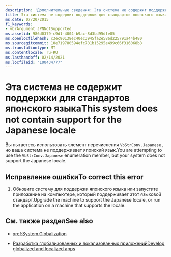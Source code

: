```yaml
---
description: 'Дополнительные сведения: Эта система не содержит поддержки для японского языка'
title: Эта система не содержит поддержки для стандартов японского языка
ms.date: 07/20/2015
f1_keywords:
- vbrArgument_JPNNotSupported
ms.assetid: 986d0379-c9d1-4004-b9ac-8d3bd95dfe85
ms.openlocfilehash: c3ec90138ec40ec3945fa2e586d225791a44b480
ms.sourcegitcommit: 10e719780594efc781b15295e499c66f316068b8
ms.translationtype: MT
ms.contentlocale: ru-RU
ms.lasthandoff: 02/14/2021
ms.locfileid: "100434777"
---
```

# <a name="this-system-does-not-contain-support-for-the-japanese-locale"></a><span data-ttu-id="72f10-103">Эта система не содержит поддержки для стандартов японского языка</span><span class="sxs-lookup"><span data-stu-id="72f10-103">This system does not contain support for the Japanese locale</span></span>

<span data-ttu-id="72f10-104">Вы пытаетесь использовать элемент перечисления `VbStrConv.Japanese` , но ваша система не поддерживает японский язык.</span><span class="sxs-lookup"><span data-stu-id="72f10-104">You are attempting to use the `VbStrConv.Japanese` enumeration member, but your system does not support the Japanese locale.</span></span>  
  
## <a name="to-correct-this-error"></a><span data-ttu-id="72f10-105">Исправление ошибки</span><span class="sxs-lookup"><span data-stu-id="72f10-105">To correct this error</span></span>  
  
1. <span data-ttu-id="72f10-106">Обновите систему для поддержки японского языка или запустите приложение на компьютере, который поддерживает этот языковой стандарт.</span><span class="sxs-lookup"><span data-stu-id="72f10-106">Upgrade the machine to support the Japanese locale, or run the application on a machine that supports the locale.</span></span>  
  
## <a name="see-also"></a><span data-ttu-id="72f10-107">См. также раздел</span><span class="sxs-lookup"><span data-stu-id="72f10-107">See also</span></span>

- <xref:System.Globalization>

- [<span data-ttu-id="72f10-108">Разработка глобализованных и локализованных приложений</span><span class="sxs-lookup"><span data-stu-id="72f10-108">Develop globalized and localized apps</span></span>](/visualstudio/ide/globalizing-and-localizing-applications)
